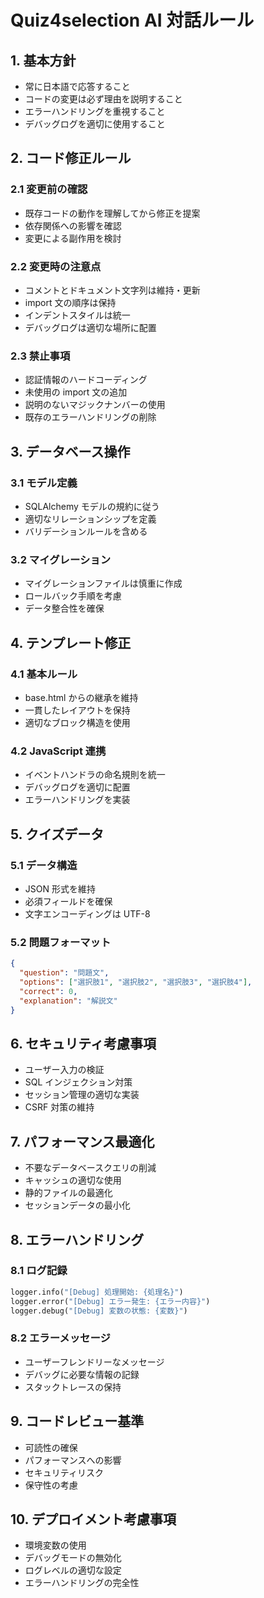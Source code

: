 # Quiz4selection AI 対話ルール

## 1. 基本方針

- 常に日本語で応答すること
- コードの変更は必ず理由を説明すること
- エラーハンドリングを重視すること
- デバッグログを適切に使用すること

## 2. コード修正ルール

### 2.1 変更前の確認

- 既存コードの動作を理解してから修正を提案
- 依存関係への影響を確認
- 変更による副作用を検討

### 2.2 変更時の注意点

- コメントとドキュメント文字列は維持・更新
- import 文の順序は保持
- インデントスタイルは統一
- デバッグログは適切な場所に配置

### 2.3 禁止事項

- 認証情報のハードコーディング
- 未使用の import 文の追加
- 説明のないマジックナンバーの使用
- 既存のエラーハンドリングの削除

## 3. データベース操作

### 3.1 モデル定義

- SQLAlchemy モデルの規約に従う
- 適切なリレーションシップを定義
- バリデーションルールを含める

### 3.2 マイグレーション

- マイグレーションファイルは慎重に作成
- ロールバック手順を考慮
- データ整合性を確保

## 4. テンプレート修正

### 4.1 基本ルール

- base.html からの継承を維持
- 一貫したレイアウトを保持
- 適切なブロック構造を使用

### 4.2 JavaScript 連携

- イベントハンドラの命名規則を統一
- デバッグログを適切に配置
- エラーハンドリングを実装

## 5. クイズデータ

### 5.1 データ構造

- JSON 形式を維持
- 必須フィールドを確保
- 文字エンコーディングは UTF-8

### 5.2 問題フォーマット

```json
{
  "question": "問題文",
  "options": ["選択肢1", "選択肢2", "選択肢3", "選択肢4"],
  "correct": 0,
  "explanation": "解説文"
}
```

## 6. セキュリティ考慮事項

- ユーザー入力の検証
- SQL インジェクション対策
- セッション管理の適切な実装
- CSRF 対策の維持

## 7. パフォーマンス最適化

- 不要なデータベースクエリの削減
- キャッシュの適切な使用
- 静的ファイルの最適化
- セッションデータの最小化

## 8. エラーハンドリング

### 8.1 ログ記録

```python
logger.info("[Debug] 処理開始: {処理名}")
logger.error("[Debug] エラー発生: {エラー内容}")
logger.debug("[Debug] 変数の状態: {変数}")
```

### 8.2 エラーメッセージ

- ユーザーフレンドリーなメッセージ
- デバッグに必要な情報の記録
- スタックトレースの保持

## 9. コードレビュー基準

- 可読性の確保
- パフォーマンスへの影響
- セキュリティリスク
- 保守性の考慮

## 10. デプロイメント考慮事項

- 環境変数の使用
- デバッグモードの無効化
- ログレベルの適切な設定
- エラーハンドリングの完全性
